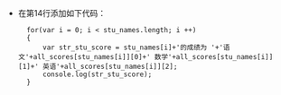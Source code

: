 - 在第14行添加如下代码：

        for(var i = 0; i < stu_names.length; i ++)
        {
            var str_stu_score = stu_names[i]+'的成绩为 '+'语文'+all_scores[stu_names[i]][0]+' 数学'+all_scores[stu_names[i]][1]+' 英语'+all_scores[stu_names[i]][2];
            console.log(str_stu_score);
        }
